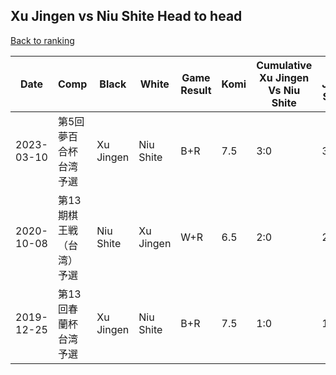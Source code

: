 ## Xu Jingen vs Niu Shite Head to head

[Back to ranking](../../index.md)




| **Date** | **Comp** | **Black** | **White** | **Game Result** | **Komi** | **Cumulative Xu Jingen Vs Niu Shite** | **Xu Jingen Streak** | **Niu Shite Streak** | 
| --- | --- | --- | --- | --- | --- | --- | --- | --- |
| 2023-03-10 | 第5回夢百合杯台湾予選 | Xu Jingen | Niu Shite | B+R | 7.5 | 3:0 | 3 | 0 | 
| 2020-10-08 | 第13期棋王戦（台湾）予選 | Niu Shite | Xu Jingen | W+R | 6.5 | 2:0 | 2 | 0 | 
| 2019-12-25 | 第13回春蘭杯台湾予選 | Xu Jingen | Niu Shite | B+R | 7.5 | 1:0 | 1 | 0 |





